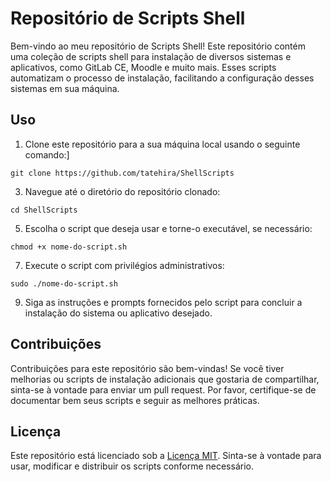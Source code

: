 # Repositório de Scripts Shell

Bem-vindo ao meu repositório de Scripts Shell! Este repositório contém uma coleção de scripts shell para instalação de diversos sistemas e aplicativos, como GitLab CE, Moodle e muito mais. Esses scripts automatizam o processo de instalação, facilitando a configuração desses sistemas em sua máquina.

## Uso

1. Clone este repositório para a sua máquina local usando o seguinte comando:]
   
`git clone https://github.com/tatehira/ShellScripts`



3. Navegue até o diretório do repositório clonado:
   
`cd ShellScripts`



5. Escolha o script que deseja usar e torne-o executável, se necessário:
   
`chmod +x nome-do-script.sh`



7. Execute o script com privilégios administrativos:
   
`sudo ./nome-do-script.sh`



9. Siga as instruções e prompts fornecidos pelo script para concluir a instalação do sistema ou aplicativo desejado.

## Contribuições

Contribuições para este repositório são bem-vindas! Se você tiver melhorias ou scripts de instalação adicionais que gostaria de compartilhar, sinta-se à vontade para enviar um pull request. Por favor, certifique-se de documentar bem seus scripts e seguir as melhores práticas.

## Licença

Este repositório está licenciado sob a [Licença MIT](LICENSE). Sinta-se à vontade para usar, modificar e distribuir os scripts conforme necessário.
